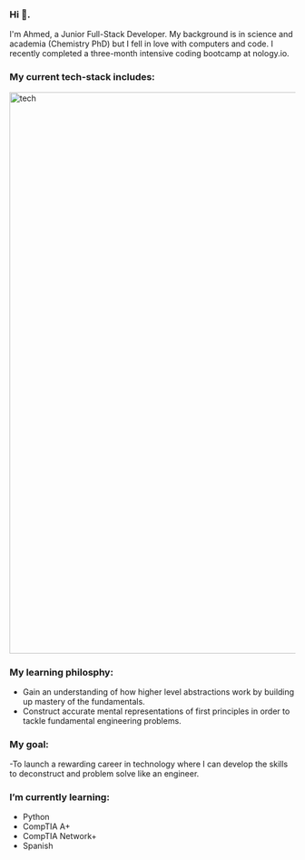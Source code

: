 ### Hi 👋.  
I'm Ahmed, a Junior Full-Stack Developer. My background is in science and academia (Chemistry PhD) but I fell in love with computers and code. I recently completed a three-month intensive coding bootcamp at nology.io.

### My current tech-stack includes: 
<img width="989" alt="tech" src="https://user-images.githubusercontent.com/97477828/166692799-09dc3d1c-4dc0-42c9-b3df-888d18ed6d0b.png">

### My learning philosphy:
- Gain an understanding of how higher level abstractions work by building up mastery of the fundamentals. 
- Construct accurate mental representations of first principles in order to tackle fundamental engineering problems. 

### My goal: 
-To launch a rewarding career in technology where I can develop the skills to deconstruct and problem solve like an engineer.

### I’m currently learning:
- Python
- CompTIA A+
- CompTIA Network+
- Spanish
<!--
**ahmedhomar/ahmedhomar** is a ✨ _special_ ✨ repository because its `README.md` (this file) appears on your GitHub profile.

Here are some ideas to get you started:

- 🔭 I’m currently working on ...
- 🌱 I’m currently learning ...
- 👯 I’m looking to collaborate on ...
- 🤔 I’m looking for help with ...
- 💬 Ask me about ...
- 📫 How to reach me: ...
- 😄 Pronouns: ...
- ⚡ Fun fact: ...
-->
